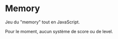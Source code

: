 # Memory

Jeu du "memory" tout en JavaScript.

Pour le moment, aucun système de score ou de level. 
